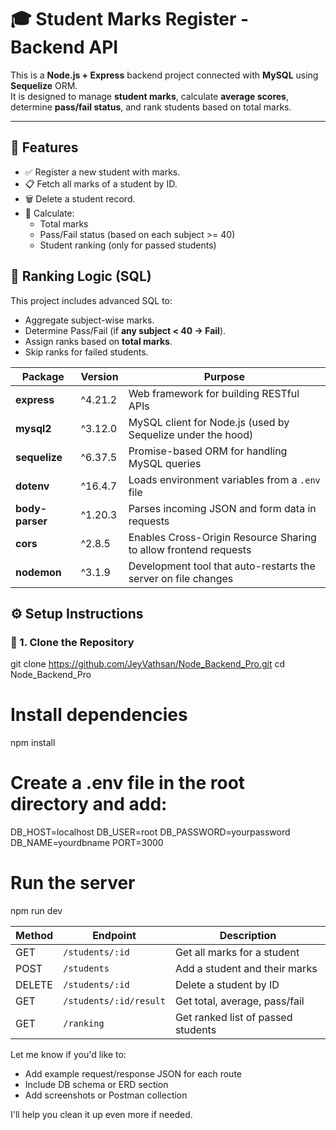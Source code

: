 # 🎓 Student Marks Register - Backend API

This is a **Node.js + Express** backend project connected with **MySQL** using **Sequelize** ORM.  
It is designed to manage **student marks**, calculate **average scores**, determine **pass/fail status**, and rank students based on total marks.

---

## 🚀 Features

- ✅ Register a new student with marks.
- 📋 Fetch all marks of a student by ID.
- 🗑️ Delete a student record.
- 🧮 Calculate:
  - Total marks
  - Pass/Fail status (based on each subject >= 40)
  - Student ranking (only for passed students)


## 🧠 Ranking Logic (SQL)

This project includes advanced SQL to:
- Aggregate subject-wise marks.
- Determine Pass/Fail (if **any subject < 40 → Fail**).
- Assign ranks based on **total marks**.
- Skip ranks for failed students.

| Package         | Version | Purpose                                                          |
| --------------- | ------- | ---------------------------------------------------------------- |
| **express**     | ^4.21.2 | Web framework for building RESTful APIs                          |
| **mysql2**      | ^3.12.0 | MySQL client for Node.js (used by Sequelize under the hood)      |
| **sequelize**   | ^6.37.5 | Promise-based ORM for handling MySQL queries                     |
| **dotenv**      | ^16.4.7 | Loads environment variables from a `.env` file                   |
| **body-parser** | ^1.20.3 | Parses incoming JSON and form data in requests                   |
| **cors**        | ^2.8.5  | Enables Cross-Origin Resource Sharing to allow frontend requests |
| **nodemon**     | ^3.1.9  | Development tool that auto-restarts the server on file changes   |


## ⚙️ Setup Instructions

### 🧬 1. Clone the Repository
git clone https://github.com/JeyVathsan/Node_Backend_Pro.git
cd Node_Backend_Pro

# Install dependencies
npm install

# Create a .env file in the root directory and add:
DB_HOST=localhost
DB_USER=root
DB_PASSWORD=yourpassword
DB_NAME=yourdbname
PORT=3000

# Run the server
npm run dev



| Method | Endpoint               | Description                        |
| ------ | ---------------------- | ---------------------------------- |
| GET    | `/students/:id`        | Get all marks for a student        |
| POST   | `/students`            | Add a student and their marks      |
| DELETE | `/students/:id`        | Delete a student by ID             |
| GET    | `/students/:id/result` | Get total, average, pass/fail      |
| GET    | `/ranking`             | Get ranked list of passed students |



Let me know if you'd like to:
- Add example request/response JSON for each route
- Include DB schema or ERD section
- Add screenshots or Postman collection

I'll help you clean it up even more if needed.



